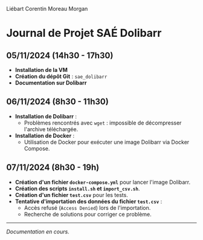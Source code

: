 Liébart Corentin
Moreau Morgan

# Journal de Projet SAÉ Dolibarr

## 05/11/2024 (14h30 - 17h30)
- **Installation de la VM**
- **Création du dépôt Git** : `sae_dolibarr`
- **Documentation sur Dolibarr**

## 06/11/2024 (8h30 - 11h30)
- **Installation de Dolibarr** :
  - Problèmes rencontrés avec `wget` : impossible de décompresser l'archive téléchargée.
- **Installation de Docker** :
  - Utilisation de Docker pour exécuter une image Dolibarr via Docker Compose.

## 07/11/2024 (8h30 - 19h)
- **Création d'un fichier `docker-compose.yml`** pour lancer l'image Dolibarr.
- **Création des scripts `install.sh` et `import_csv.sh`**.
- **Création d'un fichier `test.csv`** pour les tests.
- **Tentative d'importation des données du fichier `test.csv`** :
  - Accès refusé (`Access Denied`) lors de l'importation.
  - Recherche de solutions pour corriger ce problème.

---

*Documentation en cours.*

